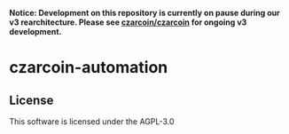 **Notice: Development on this repository is currently on pause during our v3 rearchitecture. Please see [czarcoin/czarcoin](https://github.com/czarcoin/czarcoin) for ongoing v3 development.**

# czarcoin-automation

## License
This software is licensed under the AGPL-3.0
